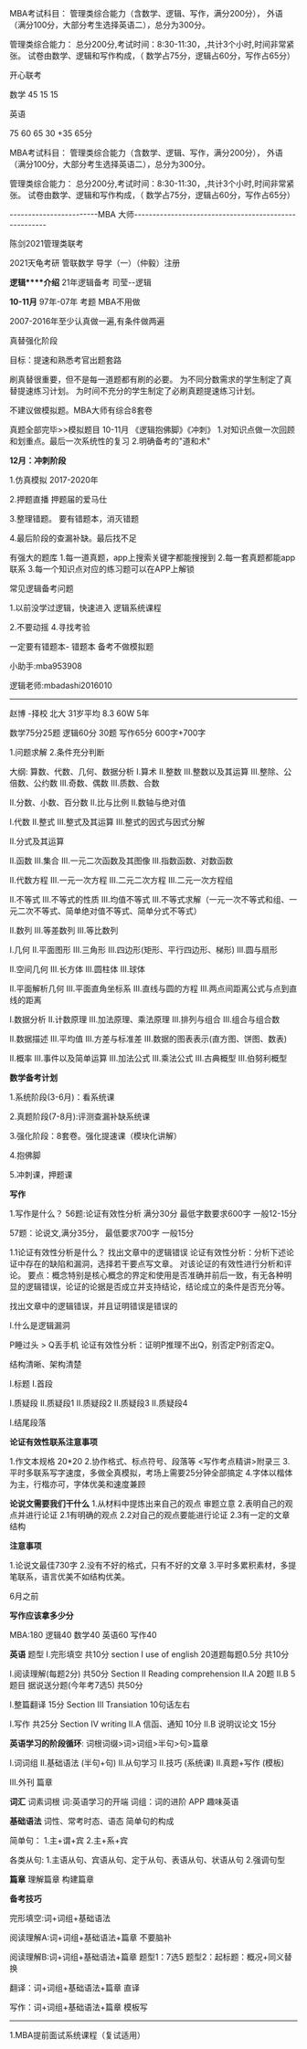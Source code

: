  
 
MBA考试科目：
管理类综合能力（含数学、逻辑、写作，满分200分），
外语（满分100分，大部分考生选择英语二），总分为300分。


管理类综合能力：
总分200分,考试时间：8:30-11:30，,共计3个小时,时间非常紧张。
试卷由数学、逻辑和写作构成，（
数学占75分，逻辑占60分，写作占65分）




开心联考

数学
45
15
15

英语



75
60
65  30 +35 65分



MBA考试科目：
管理类综合能力（含数学、逻辑、写作，满分200分），
外语（满分100分，大部分考生选择英语二），总分为300分。


管理类综合能力：
总分200分,考试时间：8:30-11:30，,共计3个小时,时间非常紧张。
试卷由数学、逻辑和写作构成，（
数学占75分，逻辑占60分，写作占65分）

------------------------MBA 大师------------------------------------------------------

陈剑2021管理类联考

2021天龟考研 管联数学 导学（一）（仲毅）注册

**逻辑****介绍**
21年逻辑备考 司莹--逻辑

**10-11月**
97年-07年 考题 MBA不用做

2007-2016年至少认真做一遍,有条件做两遍

真替强化阶段

目标：提速和熟悉考官出题套路

刷真替很重要，但不是每一道题都有刷的必要。
为不同分数需求的学生制定了真替提速练习计划。
为时间不充分的学生制定了必刷真题提速练习计划。

不建议做模拟题。MBA大师有综合8套卷

真题全部完毕>>模拟题目 10-11月
《逻辑抱佛脚》《冲刺》
1.对知识点做一次回顾和划重点。最后一次系统性的复习
2.明确备考的"道和术"


**12月：冲刺阶段**

1.仿真模拟  2017-2020年

2.押题直播   押题届的爱马仕

3.整理错题。  要有错题本，消灭错题

4.最后阶段的查漏补缺。最后找不足  

有强大的题库
1.每一道真题，app上搜索关键字都能搜搜到
2.每一套真题都能app联系
3.每一个知识点对应的练习题可以在APP上解锁


常见逻辑备考问题

1.以前没学过逻辑，快速进入
逻辑系统课程

2.不要动摇
4.寻找考验

一定要有错题本-  错题本
备考不做模拟题

小助手:mba953908

逻辑老师:mbadashi2016010


--------------------------------------------------------
赵博 -择校
北大 31岁平均 8.3 60W 5年


数学75分25题
逻辑60分 30题
写作65分  600字+700字



1.问题求解
2.条件充分判断

大纲:
算数、代数、几何、数据分析
I.算术
II.整数
III.整数以及其运算
III.整除、公倍数、公约数
III.奇数、偶数
III.质数、合数

II.分数、小数、百分数
II.比与比例
II.数轴与绝对值


I.代数
II.整式
III.整式及其运算
III.整式的因式与因式分解

II.分式及其运算

II.函数
III.集合
III.一元二次函数及其图像
III.指数函数、对数函数

II.代数方程
III.一元一次方程
III.二元二次方程
III.二元一次方程组

II.不等式
III.不等式的性质
III.均值不等式
III.不等式求解（一元一次不等式和组、一元二次不等式、简单绝对值不等式、简单分式不等式）

II.数列
III.等差数列
III.等比数列


I.几何
II.平面图形
III.三角形
III.四边形(矩形、平行四边形、梯形)
III.圆与扇形

II.空间几何
III.长方体
III.圆柱体
III.球体

II.平面解析几何
III.平面直角坐标系
III.直线与圆的方程
III.两点间距离公式与点到直线的距离


I.数据分析
II.计数原理
III.加法原理、乘法原理
III.排列与组合
III.组合与组合数

II.数据描述
III.平均值
III.方差与标准差
III.数据的图表表示(直方图、饼图、数表)

II.概率
III.事件以及简单运算
III.加法公式
III.乘法公式
III.古典概型
III.伯努利概型

**数学备考计划**

1.系统阶段(3-6月)：看系统课

2.真题阶段(7-8月):评测查漏补缺系统课

3.强化阶段：8套卷。强化提速课（模块化讲解）

4.抱佛脚

5.冲刺课，押题课






**写作**

1.写作是什么？
56题:论证有效性分析 满分30分 最低字数要求600字  一般12-15分

57题：论说文,满分35分， 最低要求700字  一般15分


1.1论证有效性分析是什么？
找出文章中的逻辑错误
论证有效性分析：分析下述论证中存在的缺陷和漏洞，选择若干要点写文章。
对该论证的有效性进行分析和评论。
要点：概念特别是核心概念的界定和使用是否准确并前后一致，有无各种明显的逻辑错误，论证的论据是否成立并支持结论，结论成立的条件是否充分等。

找出文章中的逻辑错误，并且证明错误是错误的

I.什么是逻辑漏洞

P睡过头  >  Q丢手机
论证有效性分析：证明P推理不出Q，别否定P别否定Q。

结构清晰、架构清楚

I.标题
I.首段

I.质疑段
II.质疑段1
II.质疑段2
II.质疑段3
II.质疑段4

I.结尾段落


**论证有效性联系注意事项**

1.作文本规格 20*20
2.协作格式、标点符号、段落等  <写作考点精讲>附录三
3.平时多联系写字速度，多做全真模拟，考场上需要25分钟全部搞定
4.字体以楷体为主，行楷亦可，字体优美和速度兼顾


**论说文需要我们干什么**
1.从材料中提炼出来自己的观点  审题立意
2.表明自己的观点并进行论证
2.1有明确的观点
2.2对自己的观点要能进行论证
2.3有一定的文章结构

**注意事项**

1.论说文最佳730字
2.没有不好的格式，只有不好的文章
3.平时多累积素材，多提笔联系，语言优美不如结构优美。


6月之前


**写作应该拿多少分**

MBA:180 逻辑40  数学40 英语60 写作40







**英语**
题型 
I.完形填空 共10分
section I use of english
20道题每题0.5分 共10分

I.阅读理解(每题2分) 共50分
Section II Reading comprehension 
II.A  20题
II.B  5题目 据说送分题(今年考7选5)
共50分


I.整篇翻译  15分
Section III
Transiation 
10句话左右


I.写作 共25分
Section IV writing
II.A 信函、通知  10分
II.B 说明议论文  15分







**英语学习的阶段循环**:
词根词缀>词>词组>半句>句>篇章

I.词词组
II.基础语法 (半句+句)
II.从句学习
II.技巧 (系统课)
II.真题+写作 (模板)

III.外刊 篇章


**词汇**
词素词根
词:英语学习的开端
词组：词的进阶  APP 趣味英语


**基础语法**
词性、常考时态、语态
简单句的构成

简单句：
1.主+谓+宾
2.主+系+宾

各类从句:
1.主语从句、宾语从句、定于从句、表语从句、状语从句
2.强调句型



**篇章**
理解篇章
构建篇章








**备考技巧**

完形填空:词+词组+基础语法


阅读理解A:词+词组+基础语法+篇章 不要脑补

阅读理解B:词+词组+基础语法+篇章
题型1：7选5
题型2：起标题：概况+同义替换


翻译：词+词组+基础语法+篇章
直译


写作：词+词组+基础语法+篇章
模板写


-----------------------------------------------------

1.MBA提前面试系统课程（复试适用）









